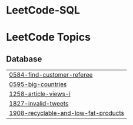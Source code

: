 # LeetCode-SQL
<!---LeetCode Topics Start-->
# LeetCode Topics
## Database
|  |
| ------- |
| [0584-find-customer-referee](https://github.com/Aniso13/LeetCode-SQL/tree/master/0584-find-customer-referee) |
| [0595-big-countries](https://github.com/Aniso13/LeetCode-SQL/tree/master/0595-big-countries) |
| [1258-article-views-i](https://github.com/Aniso13/LeetCode-SQL/tree/master/1258-article-views-i) |
| [1827-invalid-tweets](https://github.com/Aniso13/LeetCode-SQL/tree/master/1827-invalid-tweets) |
| [1908-recyclable-and-low-fat-products](https://github.com/Aniso13/LeetCode-SQL/tree/master/1908-recyclable-and-low-fat-products) |
<!---LeetCode Topics End-->